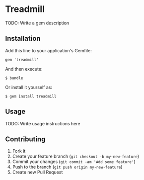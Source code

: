 # Treadmill

TODO: Write a gem description

## Installation

Add this line to your application's Gemfile:

    gem 'treadmill'

And then execute:

    $ bundle

Or install it yourself as:

    $ gem install treadmill

## Usage

TODO: Write usage instructions here

## Contributing

1. Fork it
2. Create your feature branch (`git checkout -b my-new-feature`)
3. Commit your changes (`git commit -am 'Add some feature'`)
4. Push to the branch (`git push origin my-new-feature`)
5. Create new Pull Request
